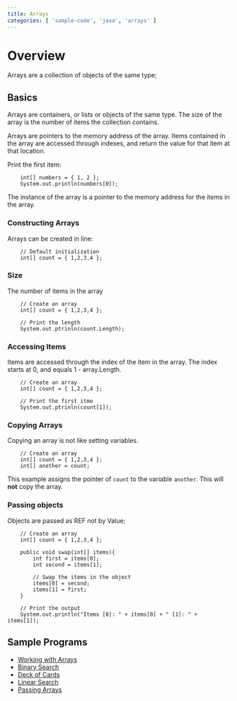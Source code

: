```yaml
---
title: Arrays
categories: [ 'sample-code', 'java', 'arrays' ]
---
```

# Overview

Arrays are a collection of objects of the same type;

## Basics

Arrays are containers, or lists or objects of the same type.  The size of the array is the number of items the collection contains.

Arrays are pointers to the memory address of the array.  Items contained in the array are accessed through indexes, and return the value for that item at that location.

Print the first item:

````
    int[] numbers = { 1, 2 };
    System.out.println(numbers[0]);
````

The instance of the array is a pointer to the memory address for the items in the array.

### Constructing Arrays

Arrays can be created in line:

````
    // Default initialization
    int[] count = { 1,2,3,4 };
````

### Size

The number of items in the array

````
    // Create an array
    int[] count = { 1,2,3,4 };

    // Print the length
    System.out.ptrinln(count.Length);    
````

### Accessing Items

Items are accessed through the index of the item in the array. The index starts at 0, and equals 1 - array.Length.

````
    // Create an array
    int[] count = { 1,2,3,4 };

    // Print the first itme
    System.out.ptrinln(count[1]);    
````

### Copying Arrays

Copying an array is not like setting variables. 

````
    // Create an array
    int[] count = { 1,2,3,4 };
    int[] another = count;
````
This example assigns the pointer of `count` to the variable `another`.  This will **not** copy the array.


### Passing objects

Objects are passed as REF not by Value;


````
    // Create an array
    int[] count = { 1,2,3,4 };
    
    public void swap(int[] items){
        int first = items[0];
        int second = items[1];

        // Swap the items in the object
        items[0] = second;
        items[1] = first;
    }    

    // Print the output
    System.out.println("Items [0]: " + items[0] + " [1]: " + items[1]);
````

## Sample Programs

* [Working with Arrays](../../programs/arrays/analyzenumbers)
* [Binary Search](../../programs/arrays/binarysearch)
* [Deck of Cards](../../programs/arrays/deckofcards)
* [Linear Search](../../programs/arrays/linearsearch)
* [Passing Arrays](../../programs/arrays/testpassarray)